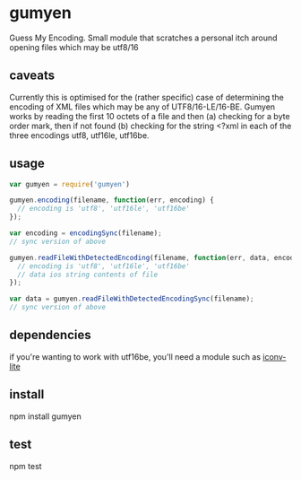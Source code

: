# gumyen
Guess My Encoding. Small module that scratches a personal itch around opening files which may be utf8/16

## caveats
Currently this is optimised for the (rather specific) case of determining the encoding of XML files which may be any of UTF8/16-LE/16-BE. Gumyen works by reading the first 10 octets of a file and then (a) checking for a byte order mark, then if not found (b) checking for the string <?xml in each of the three encodings utf8, utf16le, utf16be.

## usage

```javascript
var gumyen = require('gumyen')

gumyen.encoding(filename, function(err, encoding) {
  // encoding is 'utf8', 'utf16le', 'utf16be'
});

var encoding = encodingSync(filename);
// sync version of above

gumyen.readFileWithDetectedEncoding(filename, function(err, data, encoding) {
  // encoding is 'utf8', 'utf16le', 'utf16be'
  // data ios string contents of file
});

var data = gumyen.readFileWithDetectedEncodingSync(filename);
// sync version of above
```

## dependencies
if you're wanting to work with utf16be, you'll need a module such as [iconv-lite](https://github.com/ashtuchkin/iconv-lite "iconv-lite")

## install
npm install gumyen

## test
npm test
